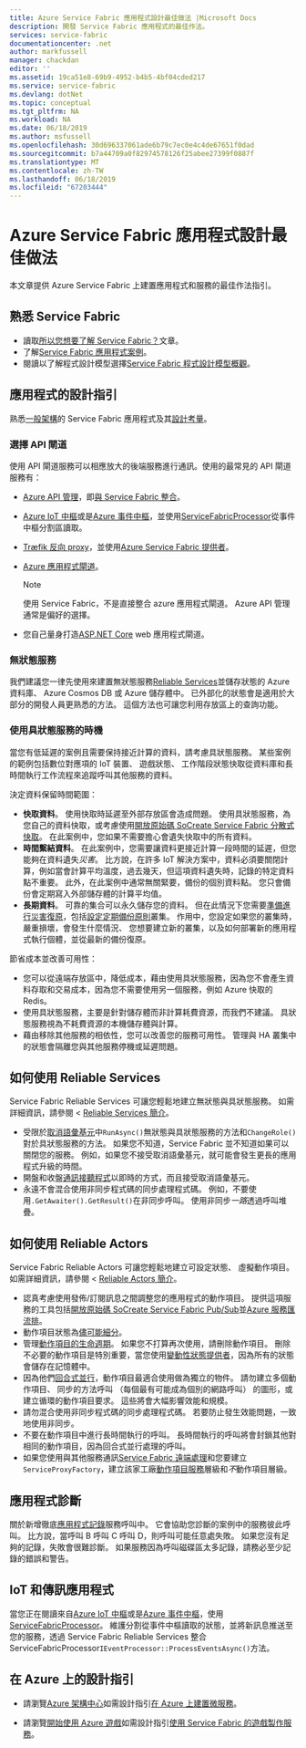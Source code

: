 ```yaml
---
title: Azure Service Fabric 應用程式設計最佳做法 |Microsoft Docs
description: 開發 Service Fabric 應用程式的最佳作法。
services: service-fabric
documentationcenter: .net
author: markfussell
manager: chackdan
editor: ''
ms.assetid: 19ca51e8-69b9-4952-b4b5-4bf04cded217
ms.service: service-fabric
ms.devlang: dotNet
ms.topic: conceptual
ms.tgt_pltfrm: NA
ms.workload: NA
ms.date: 06/18/2019
ms.author: msfussell
ms.openlocfilehash: 30d696337061ade6b79c7ec0e4c4de67651f0dad
ms.sourcegitcommit: b7a44709a0f82974578126f25abee27399f0887f
ms.translationtype: MT
ms.contentlocale: zh-TW
ms.lasthandoff: 06/18/2019
ms.locfileid: "67203444"
---
```

# <a name="azure-service-fabric-application-design-best-practices"></a>Azure Service Fabric 應用程式設計最佳做法

本文章提供 Azure Service Fabric 上建置應用程式和服務的最佳作法指引。
 
## <a name="get-familiar-with-service-fabric"></a>熟悉 Service Fabric
* 讀取[所以您想要了解 Service Fabric？](service-fabric-content-roadmap.md)文章。
* 了解[Service Fabric 應用程式案例](service-fabric-application-scenarios.md)。
* 閱讀以了解程式設計模型選擇[Service Fabric 程式設計模型概觀](service-fabric-choose-framework.md)。



## <a name="application-design-guidance"></a>應用程式的設計指引
熟悉[一般架構](https://docs.microsoft.com/azure/architecture/reference-architectures/microservices/service-fabric)的 Service Fabric 應用程式及其[設計考量](https://docs.microsoft.com/azure/architecture/reference-architectures/microservices/service-fabric#design-considerations)。

### <a name="choose-an-api-gateway"></a>選擇 API 閘道
使用 API 閘道服務可以相應放大的後端服務進行通訊。使用的最常見的 API 閘道服務有：

- [Azure API 管理](https://docs.microsoft.com/azure/service-fabric/service-fabric-api-management-overview)，即[與 Service Fabric 整合](https://docs.microsoft.com/azure/service-fabric/service-fabric-tutorial-deploy-api-management)。
- [Azure IoT 中樞](https://docs.microsoft.com/azure/iot-hub/)或是[Azure 事件中樞](https://docs.microsoft.com/azure/event-hubs/)，並使用[ServiceFabricProcessor](https://github.com/Azure/azure-event-hubs/tree/master/samples/DotNet/ServiceFabricProcessor)從事件中樞分割區讀取。
- [Træfik 反向 proxy](https://blogs.msdn.microsoft.com/azureservicefabric/2018/04/05/intelligent-routing-on-service-fabric-with-traefik/)，並使用[Azure Service Fabric 提供者](https://docs.traefik.io/configuration/backends/servicefabric/)。
- [Azure 應用程式閘道](https://docs.microsoft.com/azure/application-gateway/)。

   > [!NOTE] 
   > 使用 Service Fabric，不是直接整合 azure 應用程式閘道。 Azure API 管理通常是偏好的選擇。
- 您自己量身打造[ASP.NET Core](https://docs.microsoft.com/azure/service-fabric/service-fabric-reliable-services-communication-aspnetcore) web 應用程式閘道。

### <a name="stateless-services"></a>無狀態服務
我們建議您一律先使用來建置無狀態服務[Reliable Services](https://docs.microsoft.com/azure/service-fabric/service-fabric-reliable-services-introduction)並儲存狀態的 Azure 資料庫、 Azure Cosmos DB 或 Azure 儲存體中。 已外部化的狀態會是適用於大部分的開發人員更熟悉的方法。 這個方法也可讓您利用存放區上的查詢功能。  

### <a name="when-to-use-stateful-services"></a>使用具狀態服務的時機
當您有低延遲的案例且需要保持接近計算的資料，請考慮具狀態服務。 某些案例的範例包括數位對應項的 IoT 裝置、 遊戲狀態、 工作階段狀態快取從資料庫和長時間執行工作流程來追蹤呼叫其他服務的資料。

決定資料保留時間範圍：

- **快取資料**。 使用快取時延遲至外部存放區會造成問題。 使用具狀態服務，為您自己的資料快取，或考慮使用[開放原始碼 SoCreate Service Fabric 分散式快取](https://github.com/SoCreate/service-fabric-distributed-cache)。 在此案例中，您如果不需要擔心會遺失快取中的所有資料。
- **時間繫結資料**。 在此案例中，您需要讓資料更接近計算一段時間的延遲，但您能夠在資料遺失*災害*。 比方說，在許多 IoT 解決方案中，資料必須要關閉計算，例如當會計算平均溫度，過去幾天，但這項資料遺失時，記錄的特定資料點不重要。 此外，在此案例中通常無關緊要，備份的個別資料點。 您只會備份會定期寫入外部儲存體的計算平均值。  
- **長期資料**。 可靠的集合可以永久儲存您的資料。 但在此情況下您需要[準備進行災害復原](https://docs.microsoft.com/azure/service-fabric/service-fabric-disaster-recovery)，包括[設定定期備份原則](https://docs.microsoft.com/azure/service-fabric/service-fabric-backuprestoreservice-configure-periodic-backup)叢集。 作用中，您設定如果您的叢集時，嚴重損壞，會發生什麼情況、 您想要建立新的叢集，以及如何部署新的應用程式執行個體，並從最新的備份復原。

節省成本並改善可用性：
- 您可以從遠端存放區中，降低成本，藉由使用具狀態服務，因為您不會產生資料存取和交易成本，因為您不需要使用另一個服務，例如 Azure 快取的 Redis。
- 使用具狀態服務，主要是針對儲存體而非計算耗費資源，而我們不建議。 具狀態服務視為不耗費資源的本機儲存體與計算。
- 藉由移除其他服務的相依性，您可以改善您的服務可用性。 管理與 HA 叢集中的狀態會隔離您與其他服務停機或延遲問題。

## <a name="how-to-work-with-reliable-services"></a>如何使用 Reliable Services
Service Fabric Reliable Services 可讓您輕鬆地建立無狀態與具狀態服務。 如需詳細資訊，請參閱 < [Reliable Services 簡介](https://docs.microsoft.com/azure/service-fabric/service-fabric-reliable-services-introduction)。
- 受限於[取消語彙基元](https://docs.microsoft.com/azure/service-fabric/service-fabric-reliable-services-lifecycle#stateful-service-primary-swaps)中`RunAsync()`無狀態與具狀態服務的方法和`ChangeRole()`對於具狀態服務的方法。 如果您不知道，Service Fabric 並不知道如果可以關閉您的服務。 例如，如果您不接受取消語彙基元，就可能會發生更長的應用程式升級的時間。
-   開盤和收盤[通訊接聽程式](https://docs.microsoft.com/azure/service-fabric/service-fabric-reliable-services-communication)以即時的方式，而且接受取消語彙基元。
-   永遠不會混合使用非同步程式碼的同步處理程式碼。 例如，不要使用`.GetAwaiter().GetResult()`在非同步呼叫。 使用非同步*一路*透過呼叫堆疊。

## <a name="how-to-work-with-reliable-actors"></a>如何使用 Reliable Actors
Service Fabric Reliable Actors 可讓您輕鬆地建立可設定狀態、 虛擬動作項目。 如需詳細資訊，請參閱 < [Reliable Actors 簡介](https://docs.microsoft.com/azure/service-fabric/service-fabric-reliable-actors-introduction)。

- 認真考慮使用發佈/訂閱訊息之間調整您的應用程式的動作項目。 提供這項服務的工具包括[開放原始碼 SoCreate Service Fabric Pub/Sub](https://service-fabric-pub-sub.socreate.it/)並[Azure 服務匯流排](https://docs.microsoft.com/azure/service-bus/)。
- 動作項目狀態為[儘可能細分](https://docs.microsoft.com/azure/service-fabric/service-fabric-reliable-actors-state-management#best-practices)。
- 管理[動作項目的生命週期](https://docs.microsoft.com/azure/service-fabric/service-fabric-reliable-actors-state-management#best-practices)。 如果您不打算再次使用，請刪除動作項目。 刪除不必要的動作項目是特別重要，當您使用[變動性狀態提供者](https://docs.microsoft.com/azure/service-fabric/service-fabric-reliable-actors-state-management#state-persistence-and-replication)，因為所有的狀態會儲存在記憶體中。
- 因為他們[回合式並行](https://docs.microsoft.com/azure/service-fabric/service-fabric-reliable-actors-introduction#concurrency)，動作項目最適合使用做為獨立的物件。 請勿建立多個動作項目、 同步的方法呼叫 （每個最有可能成為個別的網路呼叫） 的圖形，或建立循環的動作項目要求。 這些將會大幅影響效能和規模。
- 請勿混合使用非同步程式碼的同步處理程式碼。 若要防止發生效能問題，一致地使用非同步。
- 不要在動作項目中進行長時間執行的呼叫。 長時間執行的呼叫將會封鎖其他對相同的動作項目，因為回合式並行處理的呼叫。
- 如果您使用與其他服務通訊[Service Fabric 遠端處理](https://docs.microsoft.com/azure/service-fabric/service-fabric-reliable-services-communication-remoting)和您要建立`ServiceProxyFactory`，建立該家工廠[動作項目服務](https://docs.microsoft.com/azure/service-fabric/service-fabric-reliable-actors-using)層級和*不*動作項目層級。


## <a name="application-diagnostics"></a>應用程式診斷
關於新增徹底[應用程式記錄](https://docs.microsoft.com/azure/service-fabric/service-fabric-diagnostics-event-generation-app)服務呼叫中。 它會協助您診斷的案例中的服務彼此呼叫。 比方說，當呼叫 B 呼叫 C 呼叫 D，則呼叫可能任意處失敗。 如果您沒有足夠的記錄，失敗會很難診斷。 如果服務因為呼叫磁碟區太多記錄，請務必至少記錄的錯誤和警告。

## <a name="iot-and-messaging-applications"></a>IoT 和傳訊應用程式
當您正在閱讀來自[Azure IoT 中樞](https://docs.microsoft.com/azure/iot-hub/)或是[Azure 事件中樞](https://docs.microsoft.com/azure/event-hubs/)，使用[ServiceFabricProcessor](https://github.com/Azure/azure-event-hubs/tree/master/samples/DotNet/ServiceFabricProcessor)。 維護分割從事件中樞讀取的狀態，並將新訊息推送至您的服務，透過 Service Fabric Reliable Services 整合 ServiceFabricProcessor`IEventProcessor::ProcessEventsAsync()`方法。


## <a name="design-guidance-on-azure"></a>在 Azure 上的設計指引
* 請瀏覽[Azure 架構中心](https://docs.microsoft.com/azure/architecture/microservices/)如需設計指引[在 Azure 上建置微服務](https://docs.microsoft.com/azure/architecture/microservices/)。

* 請瀏覽[開始使用 Azure 遊戲](https://docs.microsoft.com/gaming/azure/)如需設計指引[使用 Service Fabric 的遊戲製作服務](https://docs.microsoft.com/gaming/azure/reference-architectures/multiplayer-synchronous-sf)。
